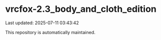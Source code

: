 # vrcfox-2.3_body_and_cloth_edition

Last updated: 2025-07-11 03:43:42

This repository is automatically maintained.
